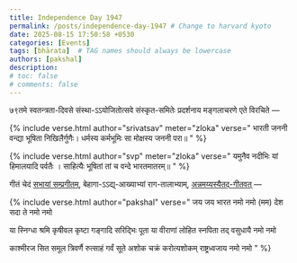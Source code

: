 ```yaml
---
title: Independence Day 1947
permalink: /posts/independence-day-1947 # Change to harvard kyoto
date: 2025-08-15 17:50:58 +0530
categories: [Events]
tags: [bhārata]  # TAG names should always be lowercase
authors: [pakshal]
description: 
# toc: false
# comments: false
---
```


७९तमे स्वतन्त्रता-दिवसे संस्था-ऽऽयोजितोत्सवे संस्कृत-समितेः प्रदर्शनाय मङ्गलाचरणे एते विरचिते —

<!-- Verse format -->

{% include verse.html
   author="srivatsav"
   meter="zloka"
   verse="
   भारती जननी वन्द्या भूषिता निखिलैर्गुणैः।
   धर्मस्य कर्मभूमिः सा मोक्षस्य जननी परा॥
   "
%}

<!-- Verse format -->

{% include verse.html
   author="svp"
   meter="zloka"
   verse="
   यमुनैव नदीभिः यां हिमालयादि पर्वतैः । 
   साहित्यैः भूषितां तां च वन्दे भारतमातरम्॥
   "
%}

गीतं चेदं [सभायां सम्प्रगीतम्](https://youtu.be/G9yMiXmdiAE?si=HY8BeTOdxfbSTcN9&t=1995), बेहागा-ऽऽद्य्-आख्याभ्यां राग-तालाभ्याम्, [अन्नमय्यस्यैतद्-गीतवत्](https://www.youtube.com/watch?v=xEHaG7c3ZRA&list=RDxEHaG7c3ZRA&start_radio=1) —

{% include verse.html
   author="pakshal"
   verse="
   जय जय भारत नमो नमो (मम)
   देश सदा ते नमो नमो

   या स्निग्धा श्रमि कृषीवल कृष्टा गङ्गादि सरिद्भिः पूता
   या वीराणां लोहित स्नपिता तद् वसुधायै नमो नमो

   काश्मीरज सित समूल त्रिवर्णै रुत्साहं गर्वं सूते
   अशोक चक्रं करोत्यशोकम् राष्ट्रध्वजाय नमो नमो
   "
%}
